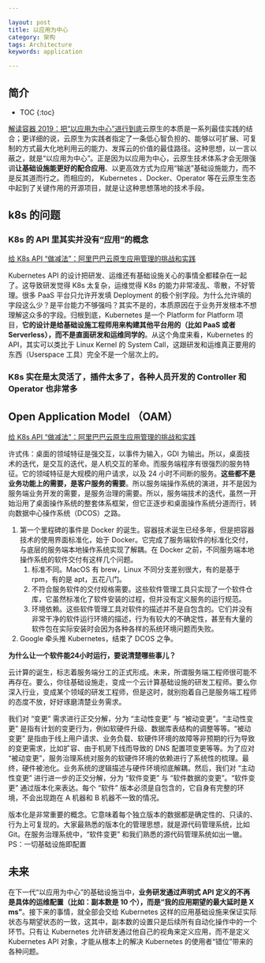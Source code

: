```yaml
---

layout: post
title: 以应用为中心
category: 架构
tags: Architecture
keywords: application

---
```


## 简介

* TOC
{:toc}

[解读容器 2019：把“以应用为中心”进行到底](https://www.kubernetes.org.cn/6408.html)云原生的本质是一系列最佳实践的结合；更详细的说，云原生为实践者指定了一条低心智负担的、能够以可扩展、可复制的方式最大化地利用云的能力、发挥云的价值的最佳路径。这种思想，以一言以蔽之，就是“以应用为中心”。正是因为以应用为中心，云原生技术体系才会无限强调**让基础设施能更好的配合应用**、以更高效方式为应用“输送”基础设施能力，而不是反其道而行之。而相应的， Kubernetes 、Docker、Operator 等在云原生生态中起到了关键作用的开源项目，就是让这种思想落地的技术手段。


## k8s 的问题

### K8s 的 API 里其实并没有“应用”的概念

[给 K8s API “做减法”：阿里巴巴云原生应用管理的挑战和实践](https://mp.weixin.qq.com/s/u3CxlpBYk4Fw3L3l1jxh-Q)

Kubernetes API 的设计把研发、运维还有基础设施关心的事情全都糅杂在一起了。这导致研发觉得 K8s 太复杂，运维觉得 K8s 的能力非常凌乱、零散，不好管理。很多 PaaS 平台只允许开发填 Deployment 的极个别字段。为什么允许填的字段这么少？是平台能力不够强吗？其实不是的，本质原因在于业务开发根本不想理解这众多的字段。归根到底，Kubernetes 是一个 Platform for Platform 项目，**它的设计是给基础设施工程师用来构建其他平台用的（比如 PaaS 或者 Serverless），而不是直面研发和运维同学的**。从这个角度来看，Kubernetes 的 API，其实可以类比于 Linux Kernel 的 System Call，这跟研发和运维真正要用的东西（Userspace 工具）完全不是一个层次上的。

### K8s 实在是太灵活了，插件太多了，各种人员开发的 Controller 和 Operator 也非常多


## Open Application Model （OAM）

[给 K8s API “做减法”：阿里巴巴云原生应用管理的挑战和实践](https://mp.weixin.qq.com/s/u3CxlpBYk4Fw3L3l1jxh-Q)

许式伟：桌面的领域特征是强交互，以事件为输入，GDI 为输出。所以，桌面技术的迭代，是交互的迭代，是人机交互的革命。而服务端程序有很强烈的服务特征。它的领域特征是大规模的用户请求，以及 24 小时不间断的服务。**这些都不是业务功能上的需要，是客户服务的需要**。所以服务端操作系统的演进，并不是因为服务端业务开发的需要，是服务治理的需要。所以，服务端技术的迭代，虽然一开始沿用了桌面操作系统的整套体系框架，但它正逐步和桌面操作系统分道而行，转向数据中心操作系统（DCOS）之路。
1. 第一个里程碑的事件是 Docker 的诞生。容器技术诞生已经多年，但是把容器技术的使用界面标准化，始于 Docker。它完成了服务端软件的标准化交付，与底层的服务端本地操作系统实现了解耦。在 Docker 之前，不同服务端本地操作系统的软件交付有这样几个问题。
    1. 标准不同。MacOS 有 brew，Linux 不同分支差别很大，有的是基于 rpm，有的是 apt，五花八门。
    2. 不符合服务软件的交付规格需要。这些软件管理工具只实现了一个软件仓库，它虽然标准化了软件安装的过程，但并没有定义服务的运行规范。
    3. 环境依赖。这些软件管理工具对软件的描述并不是自包含的。它们并没有非常干净的软件运行环境的描述，行为有较大的不确定性，甚至有大量的软件包在实际安装时会因为各种各样的系统环境问题而失败。
2. Google 牵头推 Kubernetes，结束了 DCOS 之争。

**为什么让一个软件能24小时运行，要说清楚哪些事儿？**

云计算的诞生，标志着服务端分工的正式形成。未来，所谓服务端工程师很可能不再存在。要么，你往基础设施走，变成一个云计算基础设施的研发工程师。要么你深入行业，变成某个领域的研发工程师，但是这时，就别抱着自己是服务端工程师的态度不放，好好琢磨清楚业务需求。

我们对 “变更” 需求进行正交分解，分为 “主动性变更” 与 “被动变更”。“主动性变更” 是指有计划的变更行为，例如软硬件升级、数据库表结构的调整等等。“被动变更” 是指由于线上用户请求、业务负载、软硬件环境的故障等非预期的行为导致的变更需求，比如扩容、由于机房下线而导致的 DNS 配置项变更等等。为了应对 “被动变更”，服务治理系统对服务的软硬件环境的依赖进行了系统性的梳理。最终，硬件被池化。业务系统的逻辑描述与硬件环境彻底解耦。然后，我们对 “主动性变更” 进行进一步的正交分解，分为 “软件变更” 与 “软件数据的变更”。“软件变更” 通过版本化来表达。每个 “软件” 版本必须是自包含的，它自身有完整的环境，不会出现跑在 A 机器和 B 机器不一致的情况。

版本化是非常重要的概念。它意味着每个独立版本的数据都是确定性的、只读的、行为上可复现的。大家最熟悉的版本化的管理思想，就是源代码管理系统，比如 Git。在服务治理系统中，“软件变更” 和我们熟悉的源代码管理系统如出一辙。PS：一切基础设施即配置

## 未来

在下一代“以应用为中心”的基础设施当中，**业务研发通过声明式 API 定义的不再是具体的运维配置（比如：副本数是 10 个），而是“我的应用期望的最大延时是 X ms”**。接下来的事情，就全部会交给 Kubernetes 这样的应用基础设施来保证实际状态与期望状态的一致，这其中，副本数的设置只是后续所有自动化操作中的一个环节。只有让 Kubernetes 允许研发通过他自己的视角来定义应用，而不是定义 Kubernetes API 对象，才能从根本上的解决 Kubernetes 的使用者“错位”带来的各种问题。

